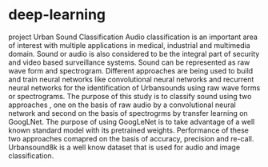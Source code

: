 # deep-learning
project
Urban Sound Classification
 Audio classification is an important area of interest with multiple applications in medical, industrial and multimedia domain. Sound or audio is also considered to be the integral part of security and video based surveillance systems. Sound can be represented as raw wave form and spectrogram. Different approaches are being used to build and train neural networks like convolutional neural networks and recurrent neural networks for the identification of Urbansounds using raw wave forms or spectrograms. The  purpose of this study is to classify sound using two approaches , one on the basis of raw audio by a convolutional neural network and second on the basis of spectrogrms by  transfer learning on GoogLNet. The purpose of using GoogLeNet is to take advantage of a well known standard model with its pretrained weights. Performance of these two approaches comapred  on the basis of accuracy, precision and re-call. Urbansound8k is a well know dataset that is used for audio and image classification. 
